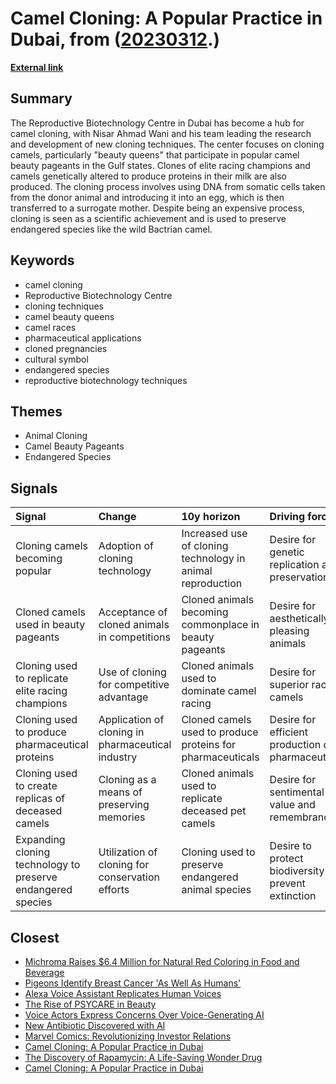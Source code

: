 # __Camel Cloning: A Popular Practice in Dubai__, from ([20230312](https://kghosh.substack.com/p/20230312).)

__[External link](https://edition.cnn.com/travel/article/camel-cloning-dubai-spc-intl-scn/index.html?utm_source=join1440&utm_medium=email)__



## Summary

The Reproductive Biotechnology Centre in Dubai has become a hub for camel cloning, with Nisar Ahmad Wani and his team leading the research and development of new cloning techniques. The center focuses on cloning camels, particularly "beauty queens" that participate in popular camel beauty pageants in the Gulf states. Clones of elite racing champions and camels genetically altered to produce proteins in their milk are also produced. The cloning process involves using DNA from somatic cells taken from the donor animal and introducing it into an egg, which is then transferred to a surrogate mother. Despite being an expensive process, cloning is seen as a scientific achievement and is used to preserve endangered species like the wild Bactrian camel.

## Keywords

* camel cloning
* Reproductive Biotechnology Centre
* cloning techniques
* camel beauty queens
* camel races
* pharmaceutical applications
* cloned pregnancies
* cultural symbol
* endangered species
* reproductive biotechnology techniques

## Themes

* Animal Cloning
* Camel Beauty Pageants
* Endangered Species

## Signals

| Signal                                                      | Change                                            | 10y horizon                                                | Driving force                                         |
|:------------------------------------------------------------|:--------------------------------------------------|:-----------------------------------------------------------|:------------------------------------------------------|
| Cloning camels becoming popular                             | Adoption of cloning technology                    | Increased use of cloning technology in animal reproduction | Desire for genetic replication and preservation       |
| Cloned camels used in beauty pageants                       | Acceptance of cloned animals in competitions      | Cloned animals becoming commonplace in beauty pageants     | Desire for aesthetically pleasing animals             |
| Cloning used to replicate elite racing champions            | Use of cloning for competitive advantage          | Cloned animals used to dominate camel racing               | Desire for superior racing camels                     |
| Cloning used to produce pharmaceutical proteins             | Application of cloning in pharmaceutical industry | Cloned camels used to produce proteins for pharmaceuticals | Desire for efficient production of pharmaceuticals    |
| Cloning used to create replicas of deceased camels          | Cloning as a means of preserving memories         | Cloned animals used to replicate deceased pet camels       | Desire for sentimental value and remembrance          |
| Expanding cloning technology to preserve endangered species | Utilization of cloning for conservation efforts   | Cloning used to preserve endangered animal species         | Desire to protect biodiversity and prevent extinction |

## Closest

* [Michroma Raises $6.4 Million for Natural Red Coloring in Food and Beverage](d812f238b024d5a104cbb7c001ed400b)
* [Pigeons Identify Breast Cancer 'As Well As Humans'](96d6452fd513ef2ffdbc3d761b7d24e1)
* [Alexa Voice Assistant Replicates Human Voices](95a21e5407df1f9dfe1f323e5a827e94)
* [The Rise of PSYCARE in Beauty](b396d58ff64cbfdfe136c278b263ee5a)
* [Voice Actors Express Concerns Over Voice-Generating AI](fdaa6ee397da0b1a689af2883ee8f2af)
* [New Antibiotic Discovered with AI](bb7069f38ff720f7c4d690177ec5d9f9)
* [Marvel Comics: Revolutionizing Investor Relations](4a82d13416aa639187f912c1c8282e0f)
* [Camel Cloning: A Popular Practice in Dubai](646824b48390d9ff516d3e6ef2e44c82)
* [The Discovery of Rapamycin: A Life-Saving Wonder Drug](d2f6f44b2ec2806fd1695aa4450cd9ee)
* [Camel Cloning: A Popular Practice in Dubai](646824b48390d9ff516d3e6ef2e44c82)